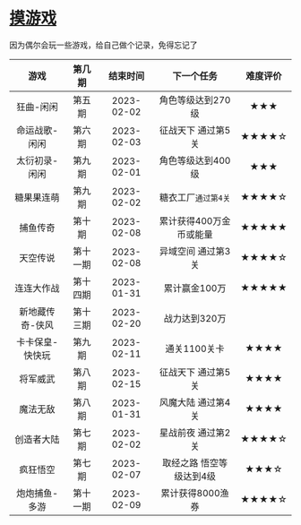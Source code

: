 # [摸游戏](https://github.com/noteMay/blog/issues/10)

因为偶尔会玩一些游戏，给自己做个记录，免得忘记了

|游戏|第几期|结束时间|下一个任务|难度评价|
|:---:|:---:|:---:|:---:|:---:|
|狂曲-闲闲|第五期|2023-02-02|角色等级达到270级|★★★|
|命运战歌-闲闲|第六期|2023-02-03|征战天下 通过第5关|★★★★☆|
|太衍初录-闲闲|第九期|2023-02-01|角色等级达到400级|★★★|
|糖果果连萌|第九期|2023-02-02|糖衣工厂`通过第4关`|★★★★☆|
|捕鱼传奇|第十期|2023-02-08|累计获得400万金币或能量|★★★★★|
|天空传说|第十一期|2023-02-08|异域空间 通过第3关|★★★★☆|
|连连大作战|第十四期|2023-01-31|累计赢金100万|★★★★★|
|新地藏传奇-侠风|第十三期|2023-02-20|战力达到320万||
|卡卡保皇-快快玩|第九期|2023-02-11|通关1100关卡|★★★★|
|将军威武|第八期|2023-02-15|征战天下 通过第5关|★★★★|
|魔法无敌|第八期|2023-01-31|风魔大陆 通过第4关|★★★★|
|创造者大陆|第七期|2023-02-02|星战前夜 通过第2关|★★★★☆|
|疯狂悟空|第七期|2023-02-07|取经之路 悟空等级达到4级|★★★☆|
|炮炮捕鱼-多游|第十一期|2023-02-09|累计获得8000渔券|★★★★☆|